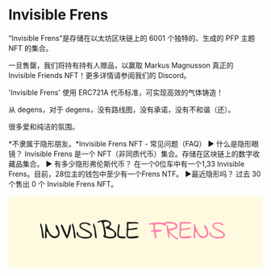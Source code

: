 # Invisible Frens

“Invisible Frens”是存储在以太坊区块链上的 6001 个独特的、生成的 PFP 主题 NFT 的集合。

一旦售罄，我们将持有持有人赠品，以赢取 Markus Magnusson 真正的 Invisible Friends NFT！更多详情请参阅我们的 Discord。

'Invisible Frens' 使用 ERC721A 代币标准，可实现高效的气体铸造！

从 degens，对于 degens，没有路线图，没有承诺，没有不和谐（还）。

很多爱和纯洁的氛围。

*不隶属于隐形朋友。*Invisible Frens NFT - 常见问题（FAQ）
▶ 什么是隐形眼镜？
Invisible Frens 是一个 NFT（非同质代币）集合。存储在区块链上的数字收藏品集合。
▶ 有多少隐形弗伦斯代币？
在一个0位车中有一个1,33 Invisible Frens。目前，28位主的钱包中至少有一个Frens NTF。
▶最近隐形吗？
过去 30 个售出 0 个 Invisible Frens NFT。

![nft](unnamed.png)

